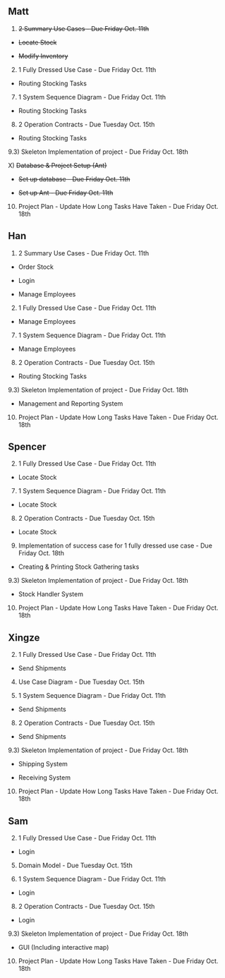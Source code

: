 Matt 
----
1) ~~2 Summary Use Cases - Due Friday Oct. 11th~~

- ~~Locate Stock~~

- ~~Modify Inventory~~

2) 1 Fully Dressed Use Case - Due Friday Oct. 11th

- Routing Stocking Tasks

7) 1 System Sequence Diagram - Due Friday Oct. 11th

- Routing Stocking Tasks

8) 2 Operation Contracts - Due Tuesday Oct. 15th

- Routing Stocking Tasks

9.3) Skeleton Implementation of project - Due Friday Oct. 18th

X) ~~Database & Project Setup (Ant)~~

- ~~Set up database - Due Friday Oct. 11th~~

- ~~Set up Ant - Due Friday Oct. 11th~~

10) Project Plan - Update How Long Tasks Have Taken - Due Friday Oct. 18th

Han
----

1) 2 Summary Use Cases - Due Friday Oct. 11th

- Order Stock

- Login

- Manage Employees

2) 1 Fully Dressed Use Case - Due Friday Oct. 11th


- Manage Employees

7) 1 System Sequence Diagram - Due Friday Oct. 11th

- Manage Employees

8) 2 Operation Contracts - Due Tuesday Oct. 15th

- Routing Stocking Tasks

9.3) Skeleton Implementation of project - Due Friday Oct. 18th

- Management and Reporting System

10) Project Plan - Update How Long Tasks Have Taken - Due Friday Oct. 18th


Spencer
-------

2) 1 Fully Dressed Use Case - Due Friday Oct. 11th

- Locate Stock

7) 1 System Sequence Diagram - Due Friday Oct. 11th

- Locate Stock

8) 2 Operation Contracts - Due Tuesday Oct. 15th

- Locate Stock

9) Implementation of success case for 1 fully dressed use case - Due Friday Oct. 
18th 

- Creating & Printing Stock Gathering tasks

9.3) Skeleton Implementation of project - Due Friday Oct. 18th

- Stock Handler System

10) Project Plan - Update How Long Tasks Have Taken - Due Friday Oct. 18th


Xingze
------
2) 1 Fully Dressed Use Case - Due Friday Oct. 11th

- Send Shipments

4) Use Case Diagram  - Due Tuesday Oct. 15th

7) 1 System Sequence Diagram - Due Friday Oct. 11th

- Send Shipments

8) 2 Operation Contracts - Due Tuesday Oct. 15th

- Send Shipments

9.3) Skeleton Implementation of project - Due Friday Oct. 18th

- Shipping System

- Receiving System

10) Project Plan - Update How Long Tasks Have Taken - Due Friday Oct. 18th


Sam
-----

2) 1 Fully Dressed Use Case - Due Friday Oct. 11th

- Login

5) Domain Model - Due Tuesday Oct. 15th

7) 1 System Sequence Diagram - Due Friday Oct. 11th

- Login

8) 2 Operation Contracts - Due Tuesday Oct. 15th

- Login

9.3) Skeleton Implementation of project - Due Friday Oct. 18th

- GUI (Including interactive map)

10) Project Plan - Update How Long Tasks Have Taken - Due Friday Oct. 18th
